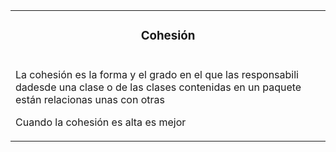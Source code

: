 <table id="card">
    <tr>
        <td align="center">
            <h3>Cohesión</h3>
        </td>
    </tr>
    <tr>
        <td>
            <p>La cohesión es la forma y el grado en el que las responsabili dadesde una clase o de las clases contenidas en un paquete están relacionas unas con otras</p>
            <p>Cuando la cohesión es alta es mejor</p>
        </td>
    </tr>
</table>